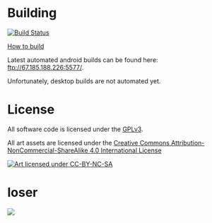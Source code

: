 Building
========

[![Build Status](https://travis-ci.org/SweatyReptile/loser.svg?branch=develop)](https://travis-ci.org/SweatyReptile/loser)

[How to build](https://github.com/SweatyReptile/loser/wiki/Building)

Latest automated android builds can be found here: ftp://67.185.188.226:5577/.

Unfortunately, desktop builds are not automated yet.

License
=======

All software code is licensed under the [GPLv3](https://www.gnu.org/licenses/gpl.html).

All art assets are licensed under the [Creative Commons Attribution-NonCommercial-ShareAlike 4.0 International License](http://creativecommons.org/licenses/by-nc-sa/4.0/)

[![Art licensed under CC-BY-NC-SA](http://i.creativecommons.org/l/by-nc-sa/4.0/88x31.png)](http://creativecommons.org/licenses/by-nc-sa/4.0/)

loser
=====

[![](http://i.imgur.com/Y5I6lO7.png)](http://i.imgur.com/Y5I6lO7.png)
